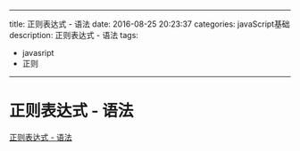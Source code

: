 
---
title: 正则表达式 - 语法
date: 2016-08-25 20:23:37
categories: javaScript基础
description: 正则表达式 - 语法
tags:
  - javasript
  - 正则
---
 # 正则表达式 - 语法
[正则表达式 - 语法](http://www.runoob.com/regexp/regexp-syntax.html)
